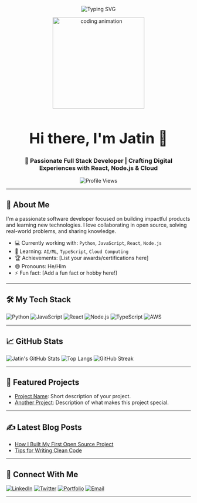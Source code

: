 <p align="center">
  <img src="https://readme-typing-svg.herokuapp.com?font=Fira+Code&size=24&pause=1000&center=true&vCenter=true&width=1000&lines=✨+Welcome+to+my+digital+workspace!;💻Where +Building,+breaking,+and+learning+something+new+every+day!" alt="Typing SVG" />

</p>

<p align="center">
  <img src="https://media.giphy.com/media/qgQUggAC3Pfv687qPC/giphy.gif" width="250" alt="coding animation" />
</p>

<h1 align="center" style="font-size:40px;">Hi there, I'm Jatin 👋</h1>
<h3 align="center">🚀 Passionate Full Stack Developer | Crafting Digital Experiences with React, Node.js & Cloud</h3>

<p align="center">
  <img src="https://komarev.com/ghpvc/?username=JatinRajvani&style=flat-square&color=blue" alt="Profile Views" />
</p>


---

## 🚀 About Me
I'm a passionate software developer focused on building impactful products and learning new technologies. I love collaborating in open source, solving real-world problems, and sharing knowledge.

- 💻 Currently working with: `Python`, `JavaScript`, `React`, `Node.js`
- 🌱 Learning: `AI/ML`, `TypeScript`, `Cloud Computing`
- 🏆 Achievements: [List your awards/certifications here]
- 😄 Pronouns: He/Him
- ⚡ Fun fact: [Add a fun fact or hobby here!]

---

## 🛠️ My Tech Stack
![Python](https://img.shields.io/badge/Python-3776AB?logo=python&logoColor=white)
![JavaScript](https://img.shields.io/badge/JavaScript-F7DF1E?logo=javascript&logoColor=black)
![React](https://img.shields.io/badge/React-20232A?logo=react&logoColor=61DAFB)
![Node.js](https://img.shields.io/badge/Node.js-339933?logo=node.js&logoColor=white)
![TypeScript](https://img.shields.io/badge/TypeScript-007ACC?logo=typescript&logoColor=white)
![AWS](https://img.shields.io/badge/AWS-232F3E?logo=amazon-aws&logoColor=white)
<br>

---

## 📈 GitHub Stats
![Jatin's GitHub Stats](https://github-readme-stats.vercel.app/api?username=JatinRajvani&show_icons=true&theme=radical)
![Top Langs](https://github-readme-stats.vercel.app/api/top-langs/?username=JatinRajvani&layout=compact&theme=radical)
![GitHub Streak](https://github-readme-streak-stats.herokuapp.com/?user=JatinRajvani&theme=radical)

---

## 🌟 Featured Projects
- [Project Name](https://github.com/JatinRajvani/project-name): Short description of your project.
- [Another Project](https://github.com/JatinRajvani/another-project): Description of what makes this project special.

---

## ✍️ Latest Blog Posts
<!-- BLOG-POST-LIST:START -->
<!-- Replace with automated workflow or manually add posts -->
- [How I Built My First Open Source Project](https://your-blog.com/post1)
- [Tips for Writing Clean Code](https://your-blog.com/post2)
<!-- BLOG-POST-LIST:END -->

---

## 🤝 Connect With Me
[![LinkedIn](https://img.shields.io/badge/LinkedIn-blue?logo=linkedin&logoColor=white)](https://linkedin.com/in/jatinrajvani)
[![Twitter](https://img.shields.io/badge/Twitter-1DA1F2?logo=twitter&logoColor=white)](https://twitter.com/yourusername)
[![Portfolio](https://img.shields.io/badge/Portfolio-000000?logo=firefox-browser&logoColor=white)](https://yourportfolio.com)
[![Email](https://img.shields.io/badge/Email-D14836?logo=gmail&logoColor=white)](mailto:your@email.com)

---

<!--
**JatinRajvani/JatinRajvani** is a ✨ special ✨ repository because its `README.md` (this file) appears on your GitHub profile!
-->
